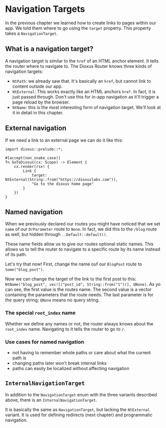 # Navigation Targets
In the previous chapter we learned how to create links to pages within our app.
We told them where to go using the `target` property. This property takes a
`NavigationTarget`.

## What is a navigation target?
A navigation target is similar to the `href` of an HTML anchor element. It tells
the router where to navigate to. The Dioxus Router knows three kinds of
navigation targets:
- `NtPath`: we already saw that. It's basically an `href`, but cannot link to
  content outside our app.
- `NtExternal`: This works exactly like an HTML anchors `href`. In fact, it is
  just passed through. Don't use this for in-app navigation as it'll trigger a
  page reload by the browser.
- `NtName`: this is the most interesting form of navigation target. We'll look
  at it in detail in this chapter.

## External navigation
If we need a link to an external page we can do it like this:
```rust,ignore
import dioxus::prelude::*;

#[accept(non_snake_case)]
fn GoToDioxus(cx: Scope) -> Element {
    cx.render(rsx! {
        Link {
            target: NtExternal(String::from("https://dioxuslabs.com")),
            "Go to the dioxus home page"
        }
    })
}
```

## Named navigation
When we previously declared our routes you might have noticed that we set `name`
of our `DrParameter` route to `None`. In fact, we did this to the `/blog` route
as well, but hidden through `..Default::default()`.

These name fields allow us to give our routes optional static names. This allows
us to tell the router to navigate to a specific route by its name instead of its
path.

Let's try that now! First, change the name ouf our `BlogPost` route to
`Some("blog_post")`.

Now we can change the target of the link to the first post to this:
`NtName("blog_post", vec![("post_id", String::from("1"))], QNone)`.
As yo can see, the first value is the routes name. The second value is a vector
containing the parameters that the route needs. The last parameter is for the
query string; `QNone` means no query string.

### The special `root_index` name
Whether we define any names or not, the router always knows about the
`root_index` name. Navigating to it tells the router to go to `/`.

### Use cases for named navigation
- not having to remember whole paths or care about what the current path is
- changing paths later won't break internal links
- paths can easily be localized without affecting navigation

## `InternalNavigationTarget`
In addition to the `NavigationTarget` enum with the three variants described
above, there is an `InternalNavigationTarget`.

It is basically the same as `NavigationTarget`, but lacking the `NtExternal`
variant. It is used for defining redirects (next chapter) and programmatic
navigation.
